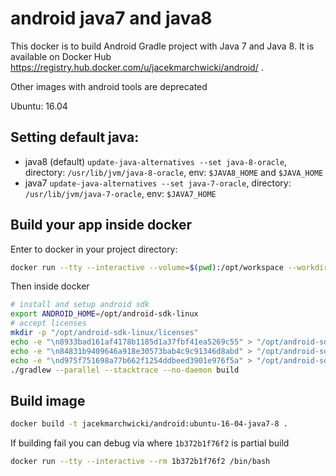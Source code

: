 # android java7 and java8

This docker is to build Android Gradle project with Java 7 and Java 8.
It is available on Docker Hub https://registry.hub.docker.com/u/jacekmarchwicki/android/ .

Other images with android tools are deprecated

Ubuntu: 16.04

## Setting default java:
* java8 (default) `update-java-alternatives --set java-8-oracle`, directory: `/usr/lib/jvm/java-8-oracle`, env: `$JAVA8_HOME` and `$JAVA_HOME`
* java7 `update-java-alternatives --set java-7-oracle`, directory: `/usr/lib/jvm/java-7-oracle`, env: `$JAVA7_HOME`

## Build your app inside docker

Enter to docker in your project directory:

```bash
docker run --tty --interactive --volume=$(pwd):/opt/workspace --workdir=/opt/workspace --rm jacekmarchwicki/android:ubuntu-16-04-java7-8 /bin/sh
```

Then inside docker

```bash
# install and setup android sdk
export ANDROID_HOME=/opt/android-sdk-linux
# accept licenses
mkdir -p "/opt/android-sdk-linux/licenses"
echo -e "\n8933bad161af4178b1185d1a37fbf41ea5269c55" > "/opt/android-sdk-linux/licenses/android-sdk-license"
echo -e "\n84831b9409646a918e30573bab4c9c91346d8abd" > "/opt/android-sdk-linux/licenses/android-sdk-preview-license"
echo -e "\nd975f751698a77b662f1254ddbeed3901e976f5a" > "/opt/android-sdk-linux/licenses/intel-android-extra-license"
./gradlew --parallel --stacktrace --no-daemon build 
```


## Build image

```bash
docker build -t jacekmarchwicki/android:ubuntu-16-04-java7-8 .
```

If building fail you can debug via where `1b372b1f76f2` is partial build

```bash
docker run --tty --interactive --rm 1b372b1f76f2 /bin/bash
```

